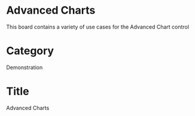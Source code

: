 # Advanced Charts
This board contains a variety of use cases for the Advanced Chart control 

# Category
Demonstration

# Title 
Advanced Charts